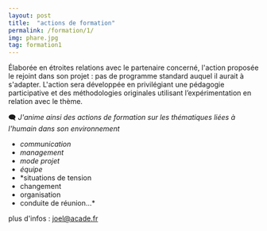 ```yaml
---
layout: post
title:  "actions de formation"
permalink: /formation/1/
img: phare.jpg
tag: formation1
---
```

Élaborée en étroites relations avec le partenaire concerné, l'action proposée le rejoint dans son projet : pas de programme standard auquel il aurait à s'adapter.
L'action sera développée en privilégiant une pédagogie participative et des méthodologies originales utilisant l’expérimentation en relation avec le thème.

🗨 *J'anime ainsi des actions de formation sur les thématiques liées à l'humain dans son environnement*
- *communication*
- *management*
- *mode projet*
- *équipe*
- *situations de tension
- changement
- organisation
- conduite de réunion...*


plus d'infos : [joel@acade.fr](mailto:joel@acade.fr)
